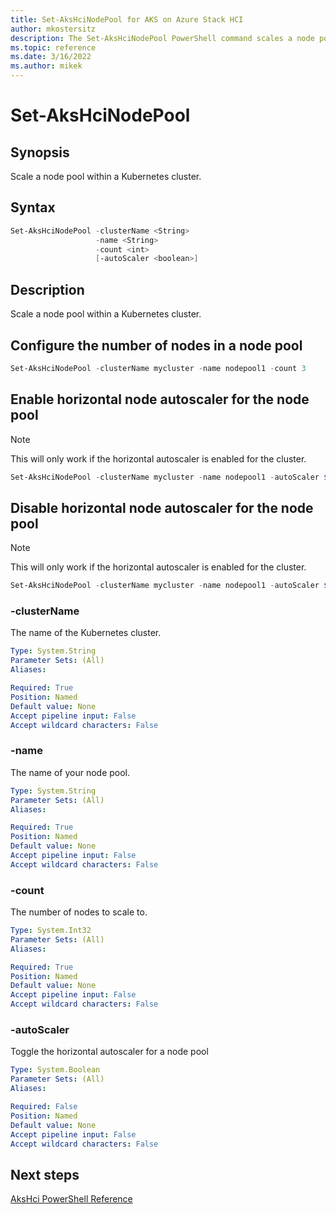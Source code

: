 ```yaml
---
title: Set-AksHciNodePool for AKS on Azure Stack HCI
author: mkostersitz
description: The Set-AksHciNodePool PowerShell command scales a node pool
ms.topic: reference
ms.date: 3/16/2022
ms.author: mikek
---
```


# Set-AksHciNodePool

## Synopsis
Scale a node pool within a Kubernetes cluster.

## Syntax
```powershell
Set-AksHciNodePool -clusterName <String>
                   -name <String>
                   -count <int>
                   [-autoScaler <boolean>]
```

## Description
Scale a node pool within a Kubernetes cluster.

## Configure the number of nodes in a node pool

```powershell
Set-AksHciNodePool -clusterName mycluster -name nodepool1 -count 3
```

## Enable horizontal node autoscaler for the node pool
> [!NOTE]  
>This will only work if the horizontal autoscaler is enabled for the cluster.

```powershell
Set-AksHciNodePool -clusterName mycluster -name nodepool1 -autoScaler $true
```

## Disable horizontal node autoscaler for the node pool
> [!NOTE]  
>This will only work if the horizontal autoscaler is enabled for the cluster.

```powershell
Set-AksHciNodePool -clusterName mycluster -name nodepool1 -autoScaler $false
```

### -clusterName
The name of the Kubernetes cluster.

```yaml
Type: System.String
Parameter Sets: (All)
Aliases:

Required: True
Position: Named
Default value: None
Accept pipeline input: False
Accept wildcard characters: False
```

### -name
The name of your node pool.

```yaml
Type: System.String
Parameter Sets: (All)
Aliases:

Required: True
Position: Named
Default value: None
Accept pipeline input: False
Accept wildcard characters: False
```

### -count
The number of nodes to scale to.

```yaml
Type: System.Int32
Parameter Sets: (All)
Aliases:

Required: True
Position: Named
Default value: None
Accept pipeline input: False
Accept wildcard characters: False
```

### -autoScaler
Toggle the horizontal autoscaler for a node pool

```yaml
Type: System.Boolean
Parameter Sets: (All)
Aliases:

Required: False
Position: Named
Default value: None
Accept pipeline input: False
Accept wildcard characters: False
```

## Next steps

[AksHci PowerShell Reference](index.md)